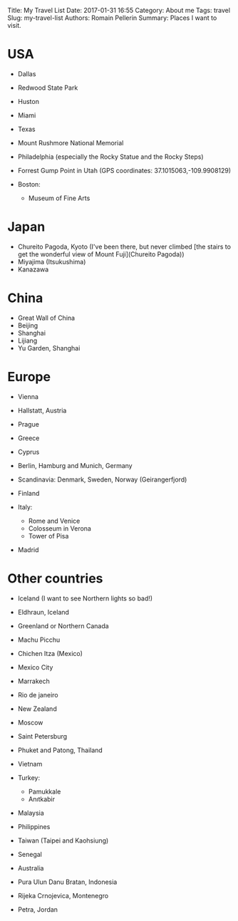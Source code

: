 Title: My Travel List
Date: 2017-01-31 16:55
Category: About me
Tags: travel
Slug: my-travel-list
Authors: Romain Pellerin
Summary: Places I want to visit.

# USA

- Dallas
- Redwood State Park
- Huston
- Miami
- Texas
- Mount Rushmore National Memorial
- Philadelphia (especially the Rocky Statue and the Rocky Steps)
- Forrest Gump Point in Utah (GPS coordinates: 37.1015063,-109.9908129)
- Boston:

    - Museum of Fine Arts

# Japan

- Chureito Pagoda, Kyoto (I've been there, but never climbed [the stairs to get the wonderful view of Mount Fuji](Chureito Pagoda))
- Miyajima (Itsukushima)
- Kanazawa

# China

- Great Wall of China
- Beijing
- Shanghai
- Lijiang
- Yu Garden, Shanghai

# Europe

- Vienna
- Hallstatt, Austria 
- Prague
- Greece
- Cyprus
- Berlin, Hamburg and Munich, Germany
- Scandinavia: Denmark, Sweden, Norway (Geirangerfjord)
- Finland
- Italy:

    - Rome and Venice
    - Colosseum in Verona
    - Tower of Pisa

- Madrid

# Other countries

- Iceland (I want to see Northern lights so bad!)
- Eldhraun, Iceland
- Greenland or Northern Canada
- Machu Picchu
- Chichen Itza (Mexico)
- Mexico City
- Marrakech
- Rio de janeiro
- New Zealand
- Moscow
- Saint Petersburg
- Phuket and Patong, Thailand
- Vietnam
- Turkey:

    - Pamukkale
    - Anıtkabir

- Malaysia
- Philippines
- Taiwan (Taipei and Kaohsiung)
- Senegal
- Australia
- Pura Ulun Danu Bratan, Indonesia
- Rijeka Crnojevica, Montenegro
- Petra, Jordan
